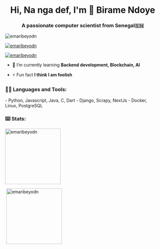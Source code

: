 <h1 align="center">Hi, Na nga def, I'm 👋 Birame Ndoye</h1>
<h3 align="center">A passionate computer scientist from Senegal🇸🇳</h3>

<p align="left"> <img src="https://komarev.com/ghpvc/?username=emaribeyodn&label=Profile%20views&color=0e75b6&style=flat" alt="emaribeyodn" /> </p>

<p align="left"> <a href="https://github.com/ryo-ma/github-profile-trophy"><img src="https://github-profile-trophy.vercel.app/?username=emaribeyodn" alt="emaribeyodn" /></a> </p>

<p align="left"> <a href="https://twitter.com/emaribeyodn" target="blank"><img src="https://img.shields.io/twitter/follow/emaribeyodn?logo=twitter&style=for-the-badge" alt="emaribeyodn" /></a> </p>

- 🌱 I’m currently learning **Backend development, Blockchain, AI**

- ⚡ Fun fact **I think I am foolish**

<h3 align="left">👨‍🔧️ Languages and Tools:</h3>
- Python, Javascript, Java, C, Dart
- Django, Scrapy, NextJs
- Docker, Linux, PostgreSQL

<h3 align="left">⌨️ Stats:</h3>
<p><img height="180em" src="https://github-readme-stats.vercel.app/api/top-langs?username=emaribeyodn&show_icons=true&locale=en&layout=compact" alt="emaribeyodn" /></p>

<p>&nbsp;<img height="180em" src="https://github-readme-stats.vercel.app/api?username=emaribeyodn&show_icons=true&locale=en" alt="emaribeyodn" /></p>
